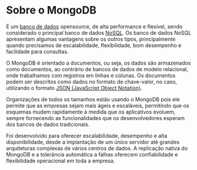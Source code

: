 # Sobre o MongoDB

É um [banco de dados](https://www.treinaweb.com.br/blog/o-que-e-banco-de-dados/) opensource, de alta performance e flexível, sendo considerado o principal banco de dados [NoSQL](https://www.treinaweb.com.br/blog/os-principais-sgbds-nosql/). Os banco de dados NoSQL apresentam algumas vantagens sobre os outros tipos, principalmente quando precisamos de escalabilidade, flexibilidade, bom desempenho e facilidade para consultas.

O MongoDB é orientado a documentos, ou seja, os dados são armazenados como documentos, ao contrário de bancos de dados de modelo relacional, onde trabalhamos com registros em linhas e colunas. Os documentos podem ser descritos como dados no formato de chave-valor, no caso, utilizando o formato [JSON (JavaScript Object Notation)](https://www.treinaweb.com.br/blog/o-que-e-json/).

Organizações de todos os tamanhos estão usando o MongoDB pois ele permite que as empresas sejam mais ágeis e escaláveis, permitindo que os esquemas mudem rapidamente à medida que os aplicativos evoluem, sempre fornecendo as funcionalidades que os desenvolvedores esperam dos bancos de dados tradicionais.

Foi desenvolvido para oferecer escalabilidade, desempenho e alta disponibilidade, desde a implantação de um único servidor até grandes arquiteturas complexas de vários centros de dados. A replicação nativa do MongoDB e a tolerância automática a falhas oferecem confiabilidade e flexibilidade operacional em toda a empresa.
